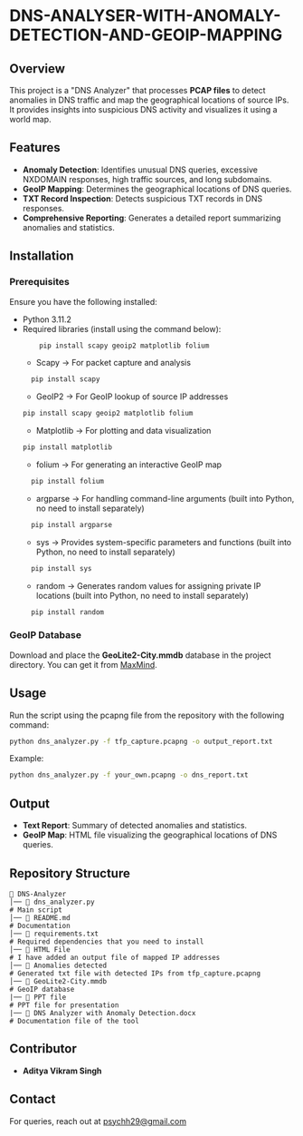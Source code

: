 # DNS-ANALYSER-WITH-ANOMALY-DETECTION-AND-GEOIP-MAPPING

## Overview
This project is a "DNS Analyzer" that processes **PCAP files** to detect anomalies in DNS traffic and map the geographical locations of source IPs. It provides insights into suspicious DNS activity and visualizes it using a world map.

## Features
- **Anomaly Detection**: Identifies unusual DNS queries, excessive NXDOMAIN responses, high traffic sources, and long subdomains.
- **GeoIP Mapping**: Determines the geographical locations of DNS queries.
- **TXT Record Inspection**: Detects suspicious TXT records in DNS responses.
- **Comprehensive Reporting**: Generates a detailed report summarizing anomalies and statistics.

## Installation

### Prerequisites
Ensure you have the following installed:
- Python 3.11.2
- Required libraries (install using the command below):
  ```bash
      pip install scapy geoip2 matplotlib folium
  ```
  - Scapy → For packet capture and analysis 
  ```bash
    pip install scapy
  ```
  - GeoIP2 → For GeoIP lookup of source IP addresses
  ```bash
  pip install scapy geoip2 matplotlib folium
  ```
  - Matplotlib → For plotting and data visualization
  ```bash
  pip install matplotlib
  ```
  - folium → For generating an interactive GeoIP map
  ```bash
    pip install folium
  ```
  - argparse → For handling command-line arguments (built into Python, no need to install separately)
  ```bash
    pip install argparse
  ```
  - sys → Provides system-specific parameters and functions (built into Python, no need to install separately)
  ```bash
    pip install sys
  ```
  - random → Generates random values for assigning private IP locations (built into Python, no need to install separately)
  ```bash
    pip install random
  ```
  

### GeoIP Database
Download and place the **GeoLite2-City.mmdb** database in the project directory. You can get it from [MaxMind](https://www.maxmind.com/en/geoip2-databases).


## Usage
Run the script using the pcapng file from the repository with the following command:
```bash
python dns_analyzer.py -f tfp_capture.pcapng -o output_report.txt
```
Example:
```bash
python dns_analyzer.py -f your_own.pcapng -o dns_report.txt  
```

## Output
- **Text Report**: Summary of detected anomalies and statistics.
- **GeoIP Map**: HTML file visualizing the geographical locations of DNS queries.

## Repository Structure
```
📂 DNS-Analyzer
│── 📄 dns_analyzer.py                                                 # Main script
│── 📄 README.md                                                       # Documentation
│── 📄 requirements.txt                                                # Required dependencies that you need to install
│── 📄 HTML File                                                       # I have added an output file of mapped IP addresses
│── 📄 Anomalies detected                                              # Generated txt file with detected IPs from tfp_capture.pcapng
│── 📄 GeoLite2-City.mmdb                                              # GeoIP database
|── 📄 PPT file                                                        # PPT file for presentation
|── 📄 DNS Analyzer with Anomaly Detection.docx                        # Documentation file of the tool
```



## Contributor
- **Aditya Vikram Singh**

## Contact
For queries, reach out at psychh29@gmail.com
